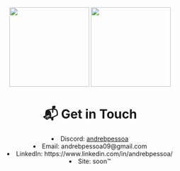 <div align="center">
  <img height="180em" src="https://github-readme-stats-sigma-five.vercel.app/api?username=andrebpessoa&show_icons=true&count_private=true&title_color=6366f1&text_color=ffffff&icon_color=6366f1&bg_color=90,22272E,2E3251&hide_border=true"/>
  <img height="180em" src="https://github-readme-stats-sigma-five.vercel.app/api/top-langs/?username=andrebpessoa&langs_count=10&title_color=6366f1&text_color=ffffff&icon_color=6366f1&bg_color=90,22272E,2E3251&hide_border=true&locale=en&custom_title=Top%20%Languages&layout=compact"/>
  <div align="center" style="display: inline_block">
    <h1>📬 Get in Touch</h1>
    <li>Discord: <a href="https://discord.com/users/206494368289259521/">andrebpessoa</a></li>
    <li>Email: andrebpessoa09@gmail.com</li>
    <li>LinkedIn: https://www.linkedin.com/in/andrebpessoa/</li>
    <li>Site: soon™</li>
  </div>
</div>
